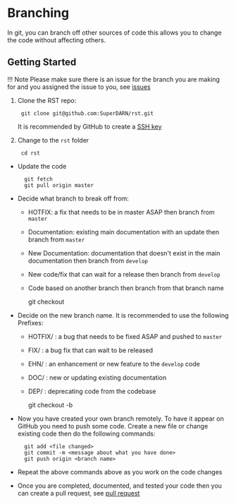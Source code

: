 # Branching 

In git, you can branch off other sources of code this allows you to change the code without affecting others. 

## Getting Started 

!!! Note
    Please make sure there is an issue for the branch you are making for and you assigned the issue to you, see [issues](issues.md)

1. Clone the RST repo: 

        git clone git@github.com:SuperDARN/rst.git

    It is recommended by GitHub to create a [SSH key](https://docs.github.com/en/github/authenticating-to-github/generating-a-new-ssh-key-and-adding-it-to-the-ssh-agent)

2. Change to the `rst` folder
        
        cd rst

* Update the code
      
        git fetch
        git pull origin master

* Decide what branch to break off from:
    * HOTFIX: a fix that needs to be in master ASAP then branch from `master`
    * Documentation: existing  main documentation with an update then branch from `master`
    * New Documentation: documentation that doesn't exist in the main documentation then branch from `develop`
    * New code/fix that can wait for a release then branch from `develop`
    * Code based on another branch then branch from that branch name
  
        git checkout <brach name>

* Decide on the new branch name. It is recommended to use the following Prefixes:  
    * HOTFIX/ : a bug that needs to be fixed ASAP and pushed to `master`
    * FIX/ : a bug fix that can wait to be released 
    * EHN/ : an enhancement or new feature to the `develop` code
    * DOC/ : new or updating existing documentation 
    * DEP/ : deprecating code from the codebase
   
        git checkout -b <prefix/><branch name>

* Now you have created your own branch remotely. To have it appear on GitHub you need to push some code. Create a new file or change existing code then do the following commands:
    
        git add <file changed>
        git commit -m <message about what you have done>
        git push origin <branch name>

* Repeat the above commands above as you work on the code changes 
* Once you are completed, documented, and tested your code then you can create a pull request, see [pull request](pull_request.md)
